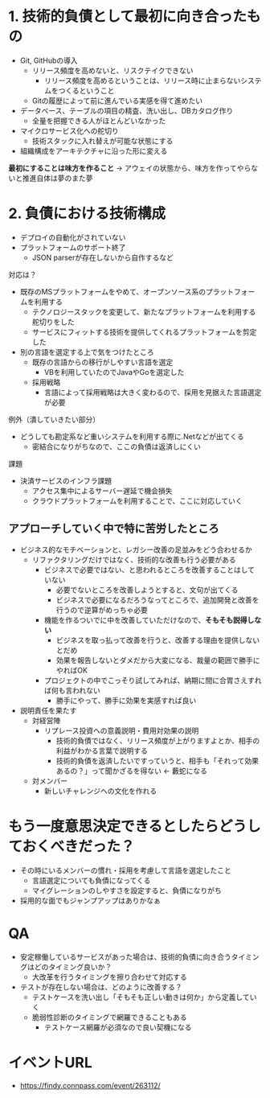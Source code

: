 # 1. 技術的負債として最初に向き合ったもの
- Git, GitHubの導入
  - リリース頻度を高めないと、リスクテイクできない
    - リリース頻度を高めるということは、リリース時に止まらないシステムをつくるということ
  - Gitの履歴によって前に進んでいる実感を得て進めたい
- データベース、テーブルの項目の精査、洗い出し、DBカタログ作り
  - 全量を把握できる人がほとんどいなかった
- マイクロサービス化への舵切り
  - 技術スタックに入れ替えが可能な状態にする
- 組織構成をアーキテクチャに沿った形に変える

**最初にすることは味方を作ること**
-> アウェイの状態から、味方を作ってやらないと推進自体は夢のまた夢

# 2. 負債における技術構成
- デプロイの自動化がされていない
- プラットフォームのサポート終了
  - JSON parserが存在しないから自作するなど

対応は？
- 既存のMSプラットフォームをやめて、オープンソース系のプラットフォームを利用する
  - テクノロジースタックを変更して、新たなプラットフォームを利用する舵切りをした
  - サービスにフィットする技術を提供してくれるプラットフォームを剪定した
- 別の言語を選定する上で気をつけたところ
  - 既存の言語からの移行がしやすい言語を選定
    - VBを利用していたのでJavaやGoを選定した
  - 採用戦略
    - 言語によって採用戦略は大きく変わるので、採用を見据えた言語選定が必要

例外（潰していきたい部分）
- どうしても勘定系など重いシステムを利用する際に.Netなどが出てくる
  - 密結合になりがちなので、ここの負債は返済しにくい

課題
- 決済サービスのインフラ課題
  - アクセス集中によるサーバー遅延で機会損失
  - クラウドプラットフォームを利用することで、ここに対応していく

## アプローチしていく中で特に苦労したところ
- ビジネス的なモチベーションと、レガシー改善の足並みをどう合わせるか
  - リファクタリングだけではなく、技術的な改善も行う必要がある
    - ビジネスで必要ではない、と思われるところを改善することはしていない
      - 必要でないところを改善しようとすると、文句が出てくる
      - ビジネスで必要になるだろうなってところで、追加開発と改善を行うので逆算がめっちゃ必要
    - 機能を作るついでに中を改善していただけなので、**そもそも説得しない**
      - ビジネスを取っ払って改善を行うと、改善する理由を提供しないとだめ
      - 効果を報告しないとダメだから大変になる、裁量の範囲で勝手にやればOK
    - プロジェクトの中でこっそり試してみれば、納期に間に合胃さえすれば何も言われない
      -  勝手にやって、勝手に効果を実感すれば良い
- 説明責任を果たす
  - 対経営陣
    - リプレース投資への意義説明・費用対効果の説明
      - 技術的負債ではなく、リリース頻度が上がりますよとか、相手の利益がわかる言葉で説明する
      - 技術的負債を返済したいですっていうと、相手も「それって効果あるの？」って聞かざるを得ない <- 藪蛇になる
  - 対メンバー
    - 新しいチャレンジへの文化を作れる

# もう一度意思決定できるとしたらどうしておくべきだった？
- その時にいるメンバーの慣れ・採用を考慮して言語を選定したこと
  - 言語選定についても負債になってくる
  - マイグレーションのしやすさを設定すると、負債になりがち
- 採用的な面でもジャンプアップはありかなぁ

# QA
- 安定稼働しているサービスがあった場合は、技術的負債に向き合うタイミングはどのタイミング良いか？
  - 大改革を行うタイミングを擦り合わせて対応する
- テストが存在しない場合は、どのように改善する？
  - テストケースを洗い出し「そもそも正しい動きは何か」から定義していく
  - 脆弱性診断のタイミングで網羅できることもある
    - テストケース網羅が必須なので良い契機になる

# イベントURL
- https://findy.connpass.com/event/263112/
